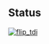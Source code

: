 ## Status

[![flip_tdi](https://catalog.flipperzero.one/application/flip_tdi/widget)](https://catalog.flipperzero.one/application/flip_tdi/page)
